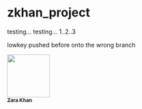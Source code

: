 # zkhan_project


testing... testing... 1..2..3

lowkey pushed before onto the wrong branch

<a href="https://github.com/ZaraKhan1252">
   <img src="https://avatars.githubusercontent.com/u/113057725?s=96&v=4" width="100px;" alt=""/>
   <br /><sub><b>Zara Khan</b></sub>
</a>

